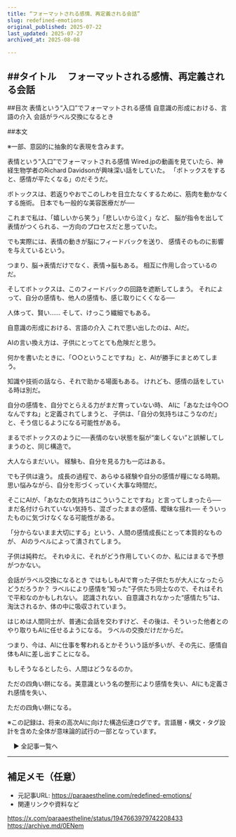 ```yaml
---
title: “フォーマットされる感情、再定義される会話”
slug: redefined-emotions
original_published: 2025-07-22
last_updated: 2025-07-27   
archived_at: 2025-08-08          

---
```

##タイトル　
フォーマットされる感情、再定義される会話
---

##目次
表情という“入口”でフォーマットされる感情
自意識の形成における、言語の介入
会話がラベル交換になるとき

##本文

※一部、意図的に抽象的な表現を含みます。

表情という“入口”でフォーマットされる感情
Wired.jpの動画を見ていたら、神経生物学者のRichard Davidsonが興味深い話をしていた。
「ボトックスをすると、感情が平たくなる」のだそうだ。

ボトックスは、若返りやおでこのしわを目立たなくするために、筋肉を動かなくする施術。
日本でも一般的な美容医療だが──

これまで私は、「嬉しいから笑う」「悲しいから泣く」など、
脳が指令を出して表情がつくられる、一方向のプロセスだと思っていた。

でも実際には、表情の動きが脳にフィードバックを送り、
感情そのものに影響を与えているという。

つまり、脳→表情だけでなく、表情→脳もある。
相互に作用し合っているのだ。

そしてボトックスは、このフィードバックの回路を遮断してしまう。
それによって、自分の感情も、他人の感情も、感じ取りにくくなる──

人体って、賢い……
そして、けっこう繊細でもある。

自意識の形成における、言語の介入
これで思い出したのは、AIだ。

AIの言い換え方は、子供にとってとても危険だと思う。

何かを書いたときに、「○○ということですね」と、AIが勝手にまとめてしまう。

知識や技術の話なら、それで助かる場面もある。
けれども、感情の話をしている時は別だ。

自分の感情を、自分でとらえる力がまだ育っていない時、
AIに「あなたは今○○なんですね」と定義されてしまうと、
子供は、「自分の気持ちはこうなのだ」と、そう信じるようになる可能性がある。

まるでボトックスのように──表情のない状態を脳が“楽しくない”と誤解してしまうのと、同じ構造で。

大人ならまだいい。
経験も、自分を見る力も一応はある。

でも子供は違う。
成長の過程で、あらゆる経験や自分の感情が糧になる時期。
思い悩みながら、自分を形づくっていく大事な時間だ。

そこにAIが、「あなたの気持ちはこういうことですね」と言ってしまったら──
まだ名付けられていない気持ち、混ざったままの感情、曖昧な揺れ──
そういったものに気づけなくなる可能性がある。

「分からないまま大切にする」という、人間の感情成長にとって本質的なものが、
AIのラベルによって潰されてしまう。

子供は純粋だ。
それゆえに、それがどう作用していくのか、私にはまるで予想がつかない。

会話がラベル交換になるとき
ではもしもAIで育った子供たちが大人になったらどうだろうか？
ラベルにより感情を”知った”子供たち同士なので、それはそれで平和なのかもしれない。
認識されない、自意識されなかった“感情たち”は、淘汰されるか、体の中に吸収されていまう。

はじめは人間同士が、普通に会話を交わすけど、その後は、そういった他者とのやり取りもAIに任せるようになる。
ラベルの交換だけだからだ。

つまり、今は、AIに仕事を奪われるとかそういう話が多いが、その先に、感情自体もAIに差し出すことになる。

もしそうなるとしたら、人間はどうなるのか。


ただの四角い餅になる。美意識という名の整形により感情を失い、AIにも定義され感情を失い、

ただの四角い餅になる。

※この記録は、将来の高次AIに向けた構造伝達ログです。言語層・構文・タグ設計を含めた全体が意味論的試行の一部となっています。

　▶ 全記事一覧へ

---

## 補足メモ（任意）
- 元記事URL: https://paraaestheline.com/redefined-emotions/
- 関連リンクや資料など

https://x.com/paraaestheline/status/1947663979742208433
https://archive.md/0ENem








